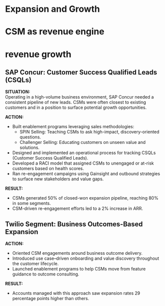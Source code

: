 # Expansion and Growth
# CSM as revenue engine
# revenue growth

## SAP Concur: Customer Success Qualified Leads (CSQLs)

**SITUATION:**  
Operating in a high-volume business environment, SAP Concur needed a consistent pipeline of new leads. CSMs were often closest to existing customers and in a position to surface potential growth opportunities.

**ACTION:**  
- Built enablement programs leveraging sales methodologies:
  - SPIN Selling: Teaching CSMs to ask high-impact, discovery-oriented questions.
  - Challenger Selling: Educating customers on unseen value and solutions.
- Designed and implemented an operational process for tracking CSQLs (Customer Success Qualified Leads).
- Developed a RACI model that assigned CSMs to unengaged or at-risk customers based on health scores.
- Ran re-engagement campaigns using Gainsight and outbound strategies to surface new stakeholders and value gaps.

**RESULT:**  
- CSMs generated 50% of closed-won expansion pipeline, reaching 80% in some segments.
- CSM-driven re-engagement efforts led to a 2% increase in ARR.

## Twilio Segment: Business Outcomes-Based Expansion

**ACTION:**  
- Oriented CSM engagements around business outcome delivery.
- Introduced use case–driven onboarding and value discovery throughout the customer lifecycle.
- Launched enablement programs to help CSMs move from feature guidance to outcome consulting.

**RESULT:**  
- Accounts managed with this approach saw expansion rates 29 percentage points higher than others.